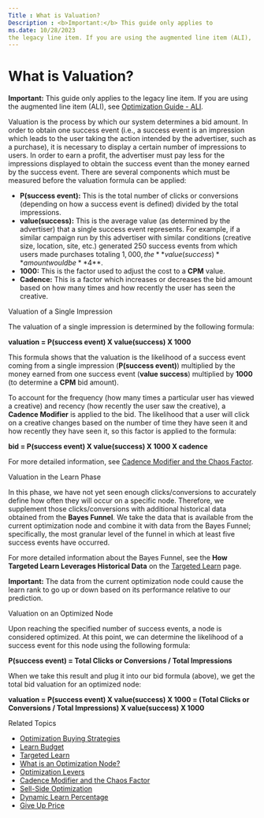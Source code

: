 ```yaml
---
Title : What is Valuation?
Description : <b>Important:</b> This guide only applies to
ms.date: 10/28/2023
the legacy line item. If you are using the augmented line item (ALI),
---
```



# What is Valuation?





<b>Important:</b> This guide only applies to
the legacy line item. If you are using the augmented line item (ALI),
see
<a href="optimization-guide-ali.md" class="xref">Optimization Guide -
ALI</a>.



Valuation is the process by which our system determines a bid amount. In
order to obtain one success event (i.e., a success event is an
impression which leads to the user taking the action intended by the
advertiser, such as a purchase), it is necessary to display a certain
number of impressions to users. In order to earn a profit, the
advertiser must pay less for the impressions displayed to obtain the
success event than the money earned by the success event. There are
several components which must be measured before the valuation formula
can be applied:

- **P(success event):** This is the total number of clicks or
  conversions (depending on how a success event is defined) divided by
  the total impressions.
- **value(success):** This is the average value (as determined by the
  advertiser) that a single success event represents. For example, if a
  similar campaign run by this advertiser with similar conditions
  (creative size, location, site, etc.) generated 250 success events
  from which users made purchases totaling $1,000, the **value
  (success)** amount would be **$4**.
- **1000:** This is the factor used to adjust the cost to a **CPM**
  value.
- **Cadence:** This is a factor which increases or decreases the bid
  amount based on how many times and how recently the user has seen the
  creative.

Valuation of a Single Impression

The valuation of a single impression is determined by the following
formula:

**valuation = P(success event) X value(success) X 1000**

This formula shows that the valuation is the likelihood of a success
event coming from a single impression (**P(success event)**) multiplied
by the money earned from one success event (**value success**)
multiplied by **1000** (to determine a **CPM** bid amount).

To account for the frequency (how many times a particular user has
viewed a creative) and recency (how recently the user saw the creative),
a **Cadence Modifier** is applied to the bid. The likelihood that a user
will click on a creative changes based on the number of time they have
seen it and how recently they have seen it, so this factor is applied to
the formula:

**bid = P(success event) X value(success) X 1000 X cadence**

For more detailed information, see
<a href="cadence-modifier-and-the-chaos-factor.md"
class="xref">Cadence Modifier and the Chaos Factor</a>.

Valuation in the Learn Phase

In this phase, we have not yet seen enough clicks/conversions to
accurately define how often they will occur on a specific node.
Therefore, we supplement those clicks/conversions with additional
historical data obtained from the **Bayes Funnel**. We take the data
that is available from the current optimization node and combine it with
data from the Bayes Funnel; specifically, the most granular level of the
funnel in which at least five success events have occurred.

For more detailed information about the Bayes Funnel, see the **How
Targeted Learn Leverages Historical Data** on the
<a href="targeted-learn.md" class="xref">Targeted Learn</a> page.



<b>Important:</b> The data from the current
optimization node could cause the learn rank to go up or down based on
its performance relative to our prediction.



Valuation on an Optimized Node

Upon reaching the specified number of success events, a node is
considered optimized. At this point, we can determine the likelihood of
a success event for this node using the following formula:

**P(success event) = Total Clicks or Conversions / Total Impressions**

When we take this result and plug it into our bid formula (above), we
get the total bid valuation for an optimized node:

**valuation = P(success event) X value(success) X 1000 = (Total Clicks
or Conversions / Total Impressions) X value(success) X 1000**

Related Topics

- <a href="optimization-buying-strategies.md" class="xref">Optimization
  Buying Strategies</a>
- <a href="learn-budget.md" class="xref">Learn Budget</a>
- <a href="targeted-learn.md" class="xref">Targeted Learn</a>
- <a href="what-is-an-optimization-node.md" class="xref">What is an
  Optimization Node?</a>
- <a href="optimization-levers.md" class="xref">Optimization Levers</a>
- <a href="cadence-modifier-and-the-chaos-factor.md"
  class="xref">Cadence Modifier and the Chaos Factor</a>
- <a href="sell-side-optimization.md" class="xref">Sell-Side
  Optimization</a>
- <a href="dynamic-learn-percentage.md" class="xref">Dynamic Learn
  Percentage</a>
- <a href="give-up-price.md" class="xref">Give Up Price</a>




